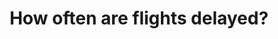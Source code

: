 <html>
    <head>
        <title>Flight Delays</title>
        <style>
            h1 {text-align: center}
            h2 {text-align: center}
            div {text-align: center}
            .click_text {
                font-family: sans-serif;
                font-size: 10px;
                font-weight: bold;
            }
        </style>
    </head>
    <h1>How often are flights delayed?</h1>
    <div id="carrierChart"></div>
    <script src="https://d3js.org/d3.v4.min.js"></script>
    <script src="js/dimple.v2.3.0.min.js"></script>
    <script type="text/javascript">
    d3.csv("data/flight_data.csv", drawCarrierChart);
    
    function drawCarrierChart (data) {
        d3.select("#carrierChart")
            .append("h2")
            .text("Chance of Delay by Airline and Year")
        var svg = dimple.newSvg("#carrierChart", 800, 400);
        var carrierChart = new dimple.chart(svg, data);
        carrierChart.setBounds(90,30,520,330);
        var x = carrierChart.addTimeAxis("x", "Year", "%Y", "%Y");
        var y = carrierChart.addMeasureAxis("y", "DepDelay");
        y.tickFormat = ".0%"
        y.title = "% of Flights Delayed by More Than 15 Minutes"
        carrierChart.addSeries("UniqueCarrier", dimple.plot.bubble);
        var lineSeries = carrierChart.addSeries(null, dimple.plot.line);
        lineSeries.aggregate = dimple.aggregateMethod.avg;
        airlineLegend = carrierChart.addLegend(630, 0, 100, 380, "left");

        carrierChart.draw(800);

        // orphan legends from chart
        carrierChart.legends = [];

        // get a list of all of the filterValues
        var filterValues = dimple.getUniqueValues(data, "UniqueCarrier");
        var allValues = filterValues;

        airlineLegend.shapes.selectAll("rect")
            .on("click", function (e) {
                /* Modifies filters based on current selection
                - If all a visible, only the selected item will be retained
                - Otherwise clicking functions as a include/exclude action
                - But no less than one filter can be active (no purpose for an empty chart)
                */
                var newFilters = [];

                // If all values are visible, hide all but selected airline
                if (filterValues === allValues) {
                    newFilters.push(e.aggField.slice(-1)[0]);
                    airlineLegend.shapes.selectAll("rect")
                        .style("opacity", 0.2);
                    d3.select(this).style("opacity", 0.8);
                } else { // Act as a toggle switch
                    // This indicates whether the item is already visible or not
                    var hide = false;
                    // If the filters contain the clicked shape hide it
                    filterValues.forEach(function (f) {
                        if (f === e.aggField.slice(-1)[0]) {
                        hide = true;
                        } else {
                            newFilters.push(f);
                        }
                    });
                    // Ensure that newFilters is not empty
                    if (newFilters.length === 0) {
                        newFilters.push(e.aggField.slice(-1)[0]);
                        hide = false;
                    }
                    // Hide the shape or show it
                    if (hide) {
                    d3.select(this).style("opacity", 0.2);
                    } else {
                        newFilters.push(e.aggField.slice(-1)[0]);
                        d3.select(this).style("opacity", 0.8);
                    }
                }
                // Update the filters
                filterValues = newFilters;
                // Filter the data
                carrierChart.data = dimple.filterData(data, "UniqueCarrier", filterValues);
                // Redraw chart
                carrierChart.draw(800);
                });
            
        svg.selectAll("selct_all")
            .data(["Show All"])
            .enter()
            .append("text")
                .attr("x", 630)
                .attr("y", 400)
                .attr("class", "click_text")
                .text(function (d) { return d })
                .on("click", function (e) {
                    filterValues = allValues;
                    carrierChart.data = dimple.filterData(data, "UniqueCarrier", filterValues);
                    airlineLegend.shapes.selectAll("rect")
                        .style("opacity", .8);
                    carrierChart.draw(800);
                });
    }
    </script>
</html>